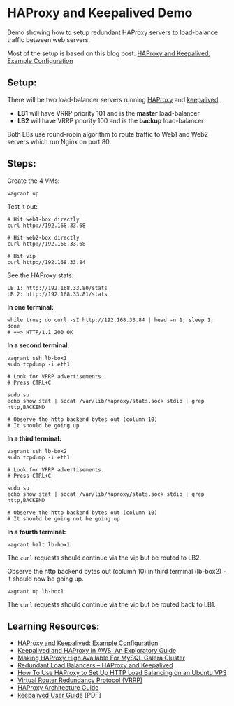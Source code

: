 HAProxy and Keepalived Demo
===========================

Demo showing how to setup redundant HAProxy servers to load-balance traffic between web servers.

Most of the setup is based on this blog post: [HAProxy and Keepalived: Example Configuration](http://andyleonard.com/2011/02/01/haproxy-and-keepalived-example-configuration/)

Setup:
------

There will be two load-balancer servers running [HAProxy](http://www.haproxy.org/) and [keepalived](http://keepalived.org/).

* **LB1** will have VRRP priority 101 and is the **master** load-balancer
* **LB2** will have VRRP priority 100 and is the **backup** load-balancer

Both LBs use round-robin algorithm to route traffic to Web1 and Web2 servers which run Nginx on port 80.

Steps:
-----

Create the 4 VMs:

    vagrant up

Test it out:

    # Hit web1-box directly
    curl http://192.168.33.68

    # Hit web2-box directly
    curl http://192.168.33.68

    # Hit vip
    curl http://192.168.33.84

See the HAProxy stats:

    LB 1: http://192.168.33.80/stats
    LB 2: http://192.168.33.81/stats

**In one terminal:**

    while true; do curl -sI http://192.168.33.84 | head -n 1; sleep 1; done
    # ==> HTTP/1.1 200 OK

**In a second terminal:**

    vagrant ssh lb-box1
    sudo tcpdump -i eth1

    # Look for VRRP advertisements.
    # Press CTRL+C

    sudo su
    echo show stat | socat /var/lib/haproxy/stats.sock stdio | grep http,BACKEND

    # Observe the http backend bytes out (column 10)
    # It should be going up

**In a third terminal:**

    vagrant ssh lb-box2
    sudo tcpdump -i eth1

    # Look for VRRP advertisements.
    # Press CTRL+C

    sudo su
    echo show stat | socat /var/lib/haproxy/stats.sock stdio | grep http,BACKEND

    # Observe the http backend bytes out (column 10)
    # It should be going not be going up

**In a fourth terminal:**

    vagrant halt lb-box1

The `curl` requests should continue via the vip but be routed to LB2.

Observe the http backend bytes out (column 10) in third terminal (lb-box2) - it should now be going up.

    vagrant up lb-box1

The `curl` requests should continue via the vip but be routed back to LB1.

Learning Resources:
-------------------

* [HAProxy and Keepalived: Example Configuration](http://andyleonard.com/2011/02/01/haproxy-and-keepalived-example-configuration/)
* [Keepalived and HAProxy in AWS: An Exploratory Guide]( https://blog.logentries.com/2014/12/keepalived-and-haproxy-in-aws-an-exploratory-guide/)
* [Making HAProxy High Available For MySQL Galera Cluster](http://www.fromdual.com/making-haproxy-high-available-for-mysql-galera-cluster)
* [Redundant Load Balancers – HAProxy and Keepalived](http://behindtheracks.com/2014/04/redundant-load-balancers-haproxy-and-keepalived/)
* [How To Use HAProxy to Set Up HTTP Load Balancing on an Ubuntu VPS]( https://www.digitalocean.com/community/tutorials/how-to-use-haproxy-to-set-up-http-load-balancing-on-an-ubuntu-vps)
* [Virtual Router Redundancy Protocol (VRRP)](http://en.wikipedia.org/wiki/Virtual_Router_Redundancy_Protocol)
* [HAProxy Architecture  Guide](http://www.haproxy.org/download/1.3/doc/architecture.txt)
* [keepalived User Guide](http://www.keepalived.org/pdf/UserGuide.pdf) [PDF]
